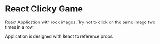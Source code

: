 # React Clicky Game
React Application with rock images. Try not to click on the same image two times in a row.

Application is designed with React to reference props.
